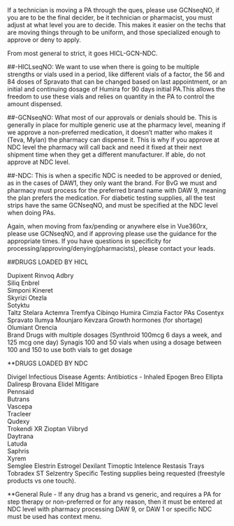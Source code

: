 If a technician is moving a PA through the ques, please use GCNseqNO, if you are to be the final decider, be it technician or pharmacist, you must adjust at what level you are to decide.
This makes it easier on the techs that are moving things through to be uniform, and those specialized enough to approve or deny to apply.

From most general to strict, it goes HICL-GCN-NDC.

##-HICLseqNO:
We want to use when there is going to be multiple strengths or vials used in a period, like different vials of a factor, the 56 and 84 doses of Spravato that can be changed based on last 
appointment, or an initial and continuing dosage of Humira for 90 days initial PA.This allows the freedom to use these vials and relies on quantity in the PA to control the amount dispensed.

##-GCNseqNO:
What most of our approvals or denials should be. This is generally in place for multiple generic use at the pharmacy level, meaning if we approve a non-preferred medication, it doesn’t matter who
makes it (Teva, Mylan) the pharmacy can dispense it. This is why if you approve at NDC level the pharmacy will call back and need it fixed at their next shipment time when they get a different
manufacturer. If able, do not approve at NDC level.

##-NDC:
This is when a specific NDC is needed to be approved or denied, as in the cases of DAW1, they only want the brand. For BvG we must and pharmacy must process for the preferred brand name with DAW 9,
meaning the plan prefers the medication. For diabetic testing supplies, all the test strips have the same GCNseqNO, and must be specified at the NDC level when doing PAs.

Again, when moving from fax/pending or anywhere else in Vue360rx, please use GCNseqNO, and if approving please use the guidance for the appropriate times. If you have questions in specificity
for processing/approving/denying(pharmacists), please contact your leads.

##DRUGS LOADED BY HICL

Dupixent
Rinvoq
Adbry                    
Siliq
Enbrel                   
Simponi
Kineret                  
Skyrizi 
Otezla  
Sotyktu                                      
Taltz
Stelara
Actemra
Tremfya
Cibinqo 
Humira
Cimzia
Factor PAs
Cosentyx
Spravato
Ilumya
Mounjaro
Kevzara
Growth hormones (for shortage)
Olumiant
Orencia   
Brand Drugs with multiple dosages (Synthroid 100mcg 6 days a week, and 125 mcg one day)
Synagis 100 and 50 vials when using a dosage between 100 and 150 to use both vials to get dosage 


**DRUGS LOADED BY NDC

Divigel
Infectious Disease Agents: Antibiotics - Inhaled 
Epogen
Breo Ellipta
Daliresp
Brovana
Elidel
MItigare          
Pennsaid           
Butrans            
Vascepa            
Tracleer           
Qudexy             
Trokendi XR 
Zioptan
Viibryd            
Daytrana           
Latuda             
Saphris           
Xyrem              
Semglee
Elestrin
Estrogel
Dexilant
Timoptic
Intelence
Restasis Trays
Tobradex ST
Selzentry
Specific Testing supplies being requested (freestyle products vs one touch).

**General Rule - If any drug has a brand vs generic, and requires a PA for step therapy or non-preferred or for any reason, then it must be entered at
                 NDC level with pharmacy processing DAW 9, or DAW 1 or specific NDC must be used has context menu.
